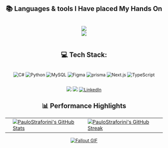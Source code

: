 
<h2 align="center">📚 Languages & tools I Have placed My Hands On </h2>


<br/>
<div align="center">
    <img src="https://skillicons.dev/icons?i=html,css,next,ts,figma,notion,tailwind,js" /><br>
    <img src="https://skillicons.dev/icons?i=py,cs,java,pwsh,mysql,prisma,vscode,github" /><br>
</div>


<br/>


<div align="center">
  <h2>💻 Tech Stack:</h2>
     <br/>
  <div align="center">
   <img src="https://img.shields.io/badge/c%23-%23239120.svg?style=for-the-badge&logo=csharp&logoColor=white" alt="C#" /> 
  <img src="https://img.shields.io/badge/python-3670A0?style=for-the-badge&logo=python&logoColor=ffdd54" alt="Python" />
  <img src="https://img.shields.io/badge/mysql-4479A1.svg?style=for-the-badge&logo=mysql&logoColor=white" alt="MySQL" />
  <img src="https://img.shields.io/badge/figma-%23F24E1E.svg?style=for-the-badge&logo=figma&logoColor=white" alt="Figma" />
  <img src="https://img.shields.io/badge/prisma-333146.svg?style=for-the-badge&logo=prisma&logoColor=white" alt="prisma" />
  <img src="https://img.shields.io/badge/next.js-000000.svg?style=for-the-badge&logo=nextdotjs&logoColor=white" alt="Next.js" />
  <img src="https://img.shields.io/badge/typescript-3178C6.svg?style=for-the-badge&logo=typescript&logoColor=white" alt="TypeScript" />

  
          
  </div>
  <div align="center"> 
  </div>
  
  ##
 
<div> 
  <a href="https://instagram.com/paulos_str" target="_blank"><img src="https://img.shields.io/badge/-Instagram-%23E4405F?style=for-the-badge&logo=instagram&logoColor=white" target="_blank"></a>
  <a href = "paulostraforini@gmail.com"><img src="https://img.shields.io/badge/-Gmail-%23333?style=for-the-badge&logo=gmail&logoColor=white" target="_blank"></a>
 <a href="https://www.linkedin.com/in/paulo-octavio-de-oliveira-straforini-b257a31a8/" target="_blank">
  <img src="https://img.shields.io/badge/-LinkedIn-%230077B5?style=for-the-badge&logo=linkedin&logoColor=white" alt="LinkedIn">
</a>

<div class="section highlights">
            <h2>📊 Performance Highlights</h2>
            <table>
                <tr>
                    <td>
    
<td>
    <a href="https://github.com/PauloStraforini">
        <img src="https://github-readme-stats.vercel.app/api?username=PauloStraforini&show_icons=true&theme=tokyonight" alt="PauloStraforini's GitHub Stats">
    </a>
</td>

<td>
    <a href="https://github.com/PauloStraforini">
        <img src="https://github-readme-streak-stats.herokuapp.com/?user=PauloStraforini&theme=tokyonight" alt="PauloStraforini's GitHub Streak">
    </a>
</td>


 </tr>
</table>
</div>
  <!--<h1 align="center">
    <img src="https://readme-typing-svg.herokuapp.com/?font=Righteous&size=35&center=true&vCenter=true&width=800&height=70&duration=4000&lines=Thank+You!+👍;+for+your+visit+📱+!;" />
</h1>-->

<a href="https://github.com/JoshuaThadi/Wall-E-Desk/blob/main/green.gif"><img src="https://github.com/JoshuaThadi/Wall-E-Desk/blob/main/green.gif" alt="Fallout GIF" style="width:auto; height:auto"/></a>
</div>
